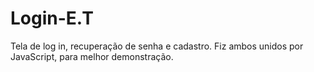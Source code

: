 # Login-E.T
Tela de log in, recuperação de senha e cadastro. Fiz ambos unidos por JavaScript, para melhor demonstração.
